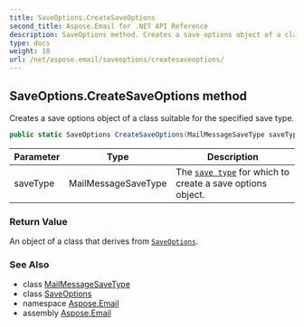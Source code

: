 ```yaml
---
title: SaveOptions.CreateSaveOptions
second_title: Aspose.Email for .NET API Reference
description: SaveOptions method. Creates a save options object of a class suitable for the specified save type
type: docs
weight: 10
url: /net/aspose.email/saveoptions/createsaveoptions/
---
```

## SaveOptions.CreateSaveOptions method

Creates a save options object of a class suitable for the specified save type.

```csharp
public static SaveOptions CreateSaveOptions(MailMessageSaveType saveType)
```

| Parameter | Type | Description |
| --- | --- | --- |
| saveType | MailMessageSaveType | The [`save type`](../mailmessagesavetype/) for which to create a save options object. |

### Return Value

An object of a class that derives from [`SaveOptions`](../).

### See Also

* class [MailMessageSaveType](../../mailmessagesavetype/)
* class [SaveOptions](../)
* namespace [Aspose.Email](../../saveoptions/)
* assembly [Aspose.Email](../../../)


